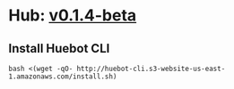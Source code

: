 # Hub: [v0.1.4-beta](https://github.com/huebot-iot/hub-runner/releases/latest)

## Install Huebot CLI
`bash <(wget -qO- http://huebot-cli.s3-website-us-east-1.amazonaws.com/install.sh)`
